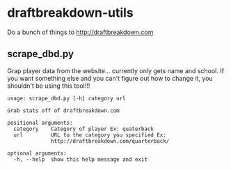# draftbreakdown-utils
Do a bunch of things to http://draftbreakdown.com

## scrape_dbd.py
Grap player data from the website... currently only gets name and school. If you want something else and you can't figure out how to change it, you shouldn't be using this tool!!!

```
usage: scrape_dbd.py [-h] category url 

Grab stats off of draftbreakdown.com   

positional arguments:                  
  category    Category of player Ex: quaterback                                
  url         URL to the category you specified Ex:                            
              http://draftbreakdown.com/quarterback/                           

optional arguments:                    
  -h, --help  show this help message and exit
```
